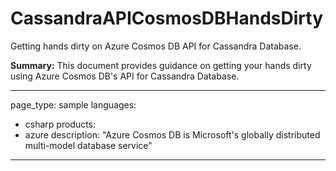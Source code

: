 # CassandraAPICosmosDBHandsDirty
Getting hands dirty on Azure Cosmos DB API for Cassandra Database.

**Summary:**
This document provides guidance on getting your hands dirty using Azure Cosmos DB's API for Cassandra Database. 

----
page_type: sample
languages:
- csharp
products:
- azure
description: "Azure Cosmos DB is Microsoft's globally distributed multi-model database service"
---
